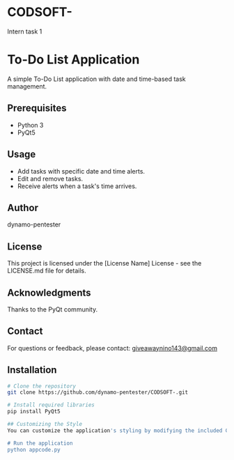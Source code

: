 # CODSOFT-
Intern task 1

# To-Do List Application

A simple To-Do List application with date and time-based task management.

## Prerequisites

- Python 3
- PyQt5
  
## Usage

- Add tasks with specific date and time alerts.
- Edit and remove tasks.
- Receive alerts when a task's time arrives.

## Author

dynamo-pentester

## License

This project is licensed under the [License Name] License - see the LICENSE.md file for details.

## Acknowledgments

Thanks to the PyQt community.

## Contact

For questions or feedback, please contact: giveawaynino143@gmail.com


## Installation

```bash
# Clone the repository
git clone https://github.com/dynamo-pentester/CODSOFT-.git

# Install required libraries
pip install PyQt5

## Customizing the Style
You can customize the application's styling by modifying the included CSS file (theme.css).

# Run the application
python appcode.py
